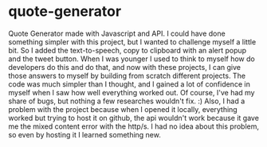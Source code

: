 # quote-generator
Quote Generator made with Javascript and API.
I could have done something simpler with this project, but I wanted to challenge myself a little bit. So I added the text-to-speech, copy to clipboard with an alert popup and the tweet button. When I was younger I used to think to myself how do developers do this and do that, and now with these projects, I can give those answers to myself by building from scratch different projects. The code was much simpler than I thought, and I gained a lot of confidence in myself when I saw how well everything worked out. 
Of course, I've had my share of bugs, but nothing a few researches wouldn't fix. :)
Also, I had a problem with the project because when I opened it locally, everything worked but trying to host it on github, the api wouldn't work because it gave me the mixed content error with the http/s. I had no idea about this problem, so even by hosting it I learned something new.
